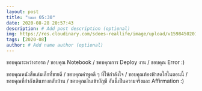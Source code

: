 ```yaml
---
layout: post
title: "รถมา 05:30"
date: 2020-08-28 20:57:43
description: # Add post description (optional)
img: https://res.cloudinary.com/sdees-reallife/image/upload/v1598450201/1468060325382.jpg # Add image post (optional)
tags: [2020-08]
author: # Add name author (optional)
---
```

ขอบคุณระหว่างรอรถ / ขอบคุณ Notebook / ขอบคุณการ Deploy งาน / ขอบคุณ Error :)

<i class="fa fa-child" style="color:plum"></i>

ขอบคุณหนังสือเล่มเล็กที่ขายดี / ขอบคุณคำพูดดี ๆ ที่ให้กำลังใจ / ขอบคุณท้องฟ้าสดใสในตอนนี้ / ขอบคุณที่กำลังเดินทางกลับบ้าน / ขอบคุณเงินเข้าบัญชี อันนี้เป็นความจริงและ Affirmation :)
